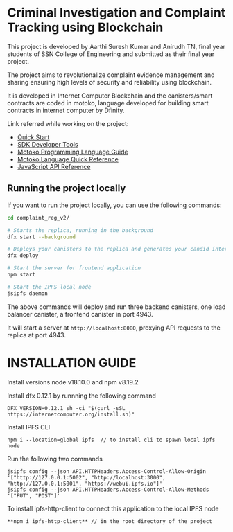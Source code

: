 # Criminal Investigation and Complaint Tracking using Blockchain

This project is developed by Aarthi Suresh Kumar and Anirudh TN, final year students of SSN College of Engineering and submitted as their final year project. 

The project aims to revolutionalize complaint evidence management and sharing ensuring high levels of security and reliability using blockchain.

It is developed in Internet Computer Blockchain and the canisters/smart contracts are coded in motoko, language developed for building smart contracts in internet computer by Dfinity.


Link referred while working on the project:

- [Quick Start](https://internetcomputer.org/docs/current/developer-docs/quickstart/hello10mins)
- [SDK Developer Tools](https://internetcomputer.org/docs/current/developer-docs/build/install-upgrade-remove)
- [Motoko Programming Language Guide](https://internetcomputer.org/docs/current/developer-docs/build/cdks/motoko-dfinity/motoko/)
- [Motoko Language Quick Reference](https://internetcomputer.org/docs/current/references/motoko-ref/)
- [JavaScript API Reference](https://erxue-5aaaa-aaaab-qaagq-cai.raw.ic0.app)



## Running the project locally

If you want to run the project locally, you can use the following commands:

```bash
cd complaint_reg_v2/

# Starts the replica, running in the background
dfx start --background

# Deploys your canisters to the replica and generates your candid interface
dfx deploy

# Start the server for frontend application
npm start

# Start the IPFS local node 
jsipfs daemon
```

<!-- Once the job completes, your application will be available at `http://localhost:4943?canisterId={asset_canister_id}`. -->

The above commands will deploy and run three backend canisters, one load balancer canister, a frontend canister in port 4943.

It will start a server at `http://localhost:8080`, proxying API requests to the replica at port 4943.


# INSTALLATION GUIDE

Install versions node v18.10.0 and npm v8.19.2 

Install dfx 0.12.1 by runnning the following command

````
DFX_VERSION=0.12.1 sh -ci "$(curl -sSL https://internetcomputer.org/install.sh)"
````
Install IPFS CLI
```
npm i --location=global ipfs  // to install cli to spawn local ipfs node 
```
Run the following two commands
```
jsipfs config --json API.HTTPHeaders.Access-Control-Allow-Origin '["http://127.0.0.1:5002", "http://localhost:3000", "http://127.0.0.1:5001", "https://webui.ipfs.io"]'
jsipfs config --json API.HTTPHeaders.Access-Control-Allow-Methods '["PUT", "POST"]'
```
To install ipfs-http-client to connect this application to the local IPFS node
````
**npm i ipfs-http-client** // in the root directory of the project
````


